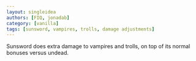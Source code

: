 ```yaml
---
layout: singleidea
authors: [FIQ, jonadab]
category: [vanilla]
tags: [sunsword, vampires, trolls, damage adjustments]
---
```

Sunsword does extra damage to vampires and trolls, on top of its normal bonuses versus undead.
